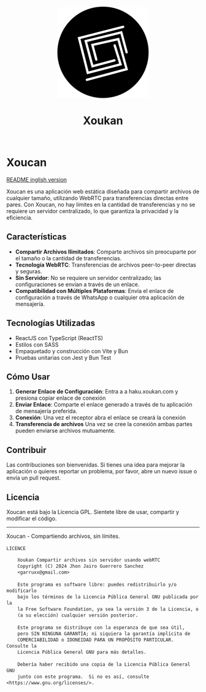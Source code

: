 <center> 
  <br/>
  <img src="public/favicon.svg"/> 
  <h1>Xoukan</h1>
  <br/>
</center>

# Xoucan

[README inglish version](README.en.md)

Xoucan es una aplicación web estática diseñada para compartir archivos de cualquier tamaño, utilizando WebRTC para transferencias directas entre pares. Con Xoucan, no hay límites en la cantidad de transferencias y no se requiere un servidor centralizado, lo que garantiza la privacidad y la eficiencia.

## Características

- **Compartir Archivos Ilimitados**: Comparte archivos sin preocuparte por el tamaño o la cantidad de transferencias.
- **Tecnología WebRTC**: Transferencias de archivos peer-to-peer directas y seguras.
- **Sin Servidor**: No se requiere un servidor centralizado; las configuraciones se envían a través de un enlace.
- **Compatibilidad con Múltiples Plataformas**: Envía el enlace de configuración a través de WhatsApp o cualquier otra aplicación de mensajería.

## Tecnologías Utilizadas

- ReactJS con TypeScript (ReactTS)
- Estilos con SASS
- Empaquetado y construcción con Vite y Bun
- Pruebas unitarias con Jest y Bun Test

## Cómo Usar

1. **Generar Enlace de Configuración**: Entra a a haku.xoukan.com y presiona copiar enlace de conexión
2. **Enviar Enlace**: Comparte el enlace generado a través de tu aplicación de mensajería preferida.
3. **Conexión**:  Una vez el receptor abra el enlace se creará la conexión
4. **Transferencia de archivos** Una vez se cree la conexión ambas partes pueden enviarse archivos mutuamente.

## Contribuir

Las contribuciones son bienvenidas. Si tienes una idea para mejorar la aplicación o quieres reportar un problema, por favor, abre un nuevo issue o envía un pull request.

## Licencia

Xoucan está bajo la Licencia GPL. Sientete libre de usar, compartir y modificar el código.

---

Xoucan - Compartiendo archivos, sin límites.

```LICENCE```
```LICENCE 
    Xoukan Compartir archivos sin servidor usando webRTC
    Copyright (C) 2024 Jhon Jairo Guerrero Sanchez 
    <garruxx@gmail.com>

    Este programa es software libre: puedes redistribuirlo y/o modificarlo
    bajo los términos de la Licencia Pública General GNU publicada por la
    la Free Software Foundation, ya sea la versión 3 de la Licencia, o
    (a su elección) cualquier versión posterior.

    Este programa se distribuye con la esperanza de que sea útil,
    pero SIN NINGUNA GARANTÍA; ni siquiera la garantía implícita de
    COMERCIABILIDAD o IDONEIDAD PARA UN PROPÓSITO PARTICULAR.  Consulte la
    Licencia Pública General GNU para más detalles.

    Debería haber recibido una copia de la Licencia Pública General GNU
    junto con este programa.  Si no es así, consulte <https://www.gnu.org/licenses/>.
```